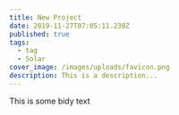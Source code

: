 ```yaml
---
title: New Project
date: 2019-11-27T07:05:11.238Z
published: true
tags:
  - tag
  - Solar
cover_image: /images/uploads/favicon.png
description: This is a description...
---
```

This is some bidy text
